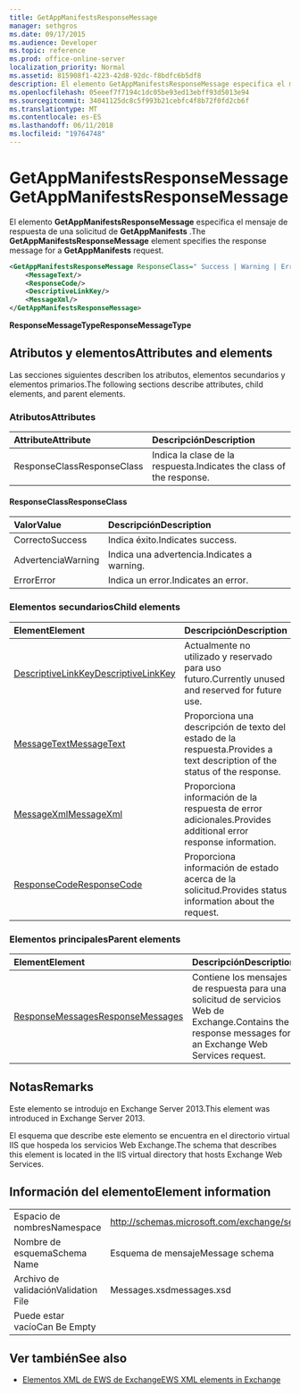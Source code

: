 ```yaml
---
title: GetAppManifestsResponseMessage
manager: sethgros
ms.date: 09/17/2015
ms.audience: Developer
ms.topic: reference
ms.prod: office-online-server
localization_priority: Normal
ms.assetid: 815908f1-4223-42d8-92dc-f8bdfc6b5df8
description: El elemento GetAppManifestsResponseMessage especifica el mensaje de respuesta de una solicitud de GetAppManifests.
ms.openlocfilehash: 05eeef7f7194c1dc05be93ed13ebff93d5013e94
ms.sourcegitcommit: 34041125dc8c5f993b21cebfc4f8b72f0fd2cb6f
ms.translationtype: MT
ms.contentlocale: es-ES
ms.lasthandoff: 06/11/2018
ms.locfileid: "19764748"
---
```

# <a name="getappmanifestsresponsemessage"></a><span data-ttu-id="85f9c-103">GetAppManifestsResponseMessage</span><span class="sxs-lookup"><span data-stu-id="85f9c-103">GetAppManifestsResponseMessage</span></span>

<span data-ttu-id="85f9c-104">El elemento **GetAppManifestsResponseMessage** especifica el mensaje de respuesta de una solicitud de **GetAppManifests** .</span><span class="sxs-lookup"><span data-stu-id="85f9c-104">The **GetAppManifestsResponseMessage** element specifies the response message for a **GetAppManifests** request.</span></span> 
  
```XML
<GetAppManifestsResponseMessage ResponseClass=" Success | Warning | Error ">
    <MessageText/>
    <ResponseCode/>
    <DescriptiveLinkKey/>
    <MessageXml/>
</GetAppManifestsResponseMessage>
```

 <span data-ttu-id="85f9c-105">**ResponseMessageType**</span><span class="sxs-lookup"><span data-stu-id="85f9c-105">**ResponseMessageType**</span></span>
## <a name="attributes-and-elements"></a><span data-ttu-id="85f9c-106">Atributos y elementos</span><span class="sxs-lookup"><span data-stu-id="85f9c-106">Attributes and elements</span></span>

<span data-ttu-id="85f9c-107">Las secciones siguientes describen los atributos, elementos secundarios y elementos primarios.</span><span class="sxs-lookup"><span data-stu-id="85f9c-107">The following sections describe attributes, child elements, and parent elements.</span></span>
  
### <a name="attributes"></a><span data-ttu-id="85f9c-108">Atributos</span><span class="sxs-lookup"><span data-stu-id="85f9c-108">Attributes</span></span>

|<span data-ttu-id="85f9c-109">**Attribute**</span><span class="sxs-lookup"><span data-stu-id="85f9c-109">**Attribute**</span></span>|<span data-ttu-id="85f9c-110">**Descripción**</span><span class="sxs-lookup"><span data-stu-id="85f9c-110">**Description**</span></span>|
|:-----|:-----|
|<span data-ttu-id="85f9c-111">ResponseClass</span><span class="sxs-lookup"><span data-stu-id="85f9c-111">ResponseClass</span></span>  <br/> |<span data-ttu-id="85f9c-112">Indica la clase de la respuesta.</span><span class="sxs-lookup"><span data-stu-id="85f9c-112">Indicates the class of the response.</span></span>  <br/> |
   
#### <a name="responseclass"></a><span data-ttu-id="85f9c-113">ResponseClass</span><span class="sxs-lookup"><span data-stu-id="85f9c-113">ResponseClass</span></span>

|<span data-ttu-id="85f9c-114">**Valor**</span><span class="sxs-lookup"><span data-stu-id="85f9c-114">**Value**</span></span>|<span data-ttu-id="85f9c-115">**Descripción**</span><span class="sxs-lookup"><span data-stu-id="85f9c-115">**Description**</span></span>|
|:-----|:-----|
|<span data-ttu-id="85f9c-116">Correcto</span><span class="sxs-lookup"><span data-stu-id="85f9c-116">Success</span></span>  <br/> |<span data-ttu-id="85f9c-117">Indica éxito.</span><span class="sxs-lookup"><span data-stu-id="85f9c-117">Indicates success.</span></span>  <br/> |
|<span data-ttu-id="85f9c-118">Advertencia</span><span class="sxs-lookup"><span data-stu-id="85f9c-118">Warning</span></span>  <br/> |<span data-ttu-id="85f9c-119">Indica una advertencia.</span><span class="sxs-lookup"><span data-stu-id="85f9c-119">Indicates a warning.</span></span>  <br/> |
|<span data-ttu-id="85f9c-120">Error</span><span class="sxs-lookup"><span data-stu-id="85f9c-120">Error</span></span>  <br/> |<span data-ttu-id="85f9c-121">Indica un error.</span><span class="sxs-lookup"><span data-stu-id="85f9c-121">Indicates an error.</span></span>  <br/> |
   
### <a name="child-elements"></a><span data-ttu-id="85f9c-122">Elementos secundarios</span><span class="sxs-lookup"><span data-stu-id="85f9c-122">Child elements</span></span>

|<span data-ttu-id="85f9c-123">**Element**</span><span class="sxs-lookup"><span data-stu-id="85f9c-123">**Element**</span></span>|<span data-ttu-id="85f9c-124">**Descripción**</span><span class="sxs-lookup"><span data-stu-id="85f9c-124">**Description**</span></span>|
|:-----|:-----|
|[<span data-ttu-id="85f9c-125">DescriptiveLinkKey</span><span class="sxs-lookup"><span data-stu-id="85f9c-125">DescriptiveLinkKey</span></span>](descriptivelinkkey.md) <br/> |<span data-ttu-id="85f9c-126">Actualmente no utilizado y reservado para uso futuro.</span><span class="sxs-lookup"><span data-stu-id="85f9c-126">Currently unused and reserved for future use.</span></span>  <br/> |
|[<span data-ttu-id="85f9c-127">MessageText</span><span class="sxs-lookup"><span data-stu-id="85f9c-127">MessageText</span></span>](messagetext.md) <br/> |<span data-ttu-id="85f9c-128">Proporciona una descripción de texto del estado de la respuesta.</span><span class="sxs-lookup"><span data-stu-id="85f9c-128">Provides a text description of the status of the response.</span></span>  <br/> |
|[<span data-ttu-id="85f9c-129">MessageXml</span><span class="sxs-lookup"><span data-stu-id="85f9c-129">MessageXml</span></span>](messagexml.md) <br/> |<span data-ttu-id="85f9c-130">Proporciona información de la respuesta de error adicionales.</span><span class="sxs-lookup"><span data-stu-id="85f9c-130">Provides additional error response information.</span></span>  <br/> |
|[<span data-ttu-id="85f9c-131">ResponseCode</span><span class="sxs-lookup"><span data-stu-id="85f9c-131">ResponseCode</span></span>](responsecode.md) <br/> |<span data-ttu-id="85f9c-132">Proporciona información de estado acerca de la solicitud.</span><span class="sxs-lookup"><span data-stu-id="85f9c-132">Provides status information about the request.</span></span>  <br/> |
   
### <a name="parent-elements"></a><span data-ttu-id="85f9c-133">Elementos principales</span><span class="sxs-lookup"><span data-stu-id="85f9c-133">Parent elements</span></span>

|<span data-ttu-id="85f9c-134">**Element**</span><span class="sxs-lookup"><span data-stu-id="85f9c-134">**Element**</span></span>|<span data-ttu-id="85f9c-135">**Descripción**</span><span class="sxs-lookup"><span data-stu-id="85f9c-135">**Description**</span></span>|
|:-----|:-----|
|[<span data-ttu-id="85f9c-136">ResponseMessages</span><span class="sxs-lookup"><span data-stu-id="85f9c-136">ResponseMessages</span></span>](responsemessages.md) <br/> |<span data-ttu-id="85f9c-137">Contiene los mensajes de respuesta para una solicitud de servicios Web de Exchange.</span><span class="sxs-lookup"><span data-stu-id="85f9c-137">Contains the response messages for an Exchange Web Services request.</span></span>  <br/> |
   
## <a name="remarks"></a><span data-ttu-id="85f9c-138">Notas</span><span class="sxs-lookup"><span data-stu-id="85f9c-138">Remarks</span></span>

<span data-ttu-id="85f9c-139">Este elemento se introdujo en Exchange Server 2013.</span><span class="sxs-lookup"><span data-stu-id="85f9c-139">This element was introduced in Exchange Server 2013.</span></span>
  
<span data-ttu-id="85f9c-140">El esquema que describe este elemento se encuentra en el directorio virtual IIS que hospeda los servicios Web Exchange.</span><span class="sxs-lookup"><span data-stu-id="85f9c-140">The schema that describes this element is located in the IIS virtual directory that hosts Exchange Web Services.</span></span>
  
## <a name="element-information"></a><span data-ttu-id="85f9c-141">Información del elemento</span><span class="sxs-lookup"><span data-stu-id="85f9c-141">Element information</span></span>

|||
|:-----|:-----|
|<span data-ttu-id="85f9c-142">Espacio de nombres</span><span class="sxs-lookup"><span data-stu-id="85f9c-142">Namespace</span></span>  <br/> |http://schemas.microsoft.com/exchange/services/2006/messages  <br/> |
|<span data-ttu-id="85f9c-143">Nombre de esquema</span><span class="sxs-lookup"><span data-stu-id="85f9c-143">Schema Name</span></span>  <br/> |<span data-ttu-id="85f9c-144">Esquema de mensaje</span><span class="sxs-lookup"><span data-stu-id="85f9c-144">Message schema</span></span>  <br/> |
|<span data-ttu-id="85f9c-145">Archivo de validación</span><span class="sxs-lookup"><span data-stu-id="85f9c-145">Validation File</span></span>  <br/> |<span data-ttu-id="85f9c-146">Messages.xsd</span><span class="sxs-lookup"><span data-stu-id="85f9c-146">messages.xsd</span></span>  <br/> |
|<span data-ttu-id="85f9c-147">Puede estar vacío</span><span class="sxs-lookup"><span data-stu-id="85f9c-147">Can Be Empty</span></span>  <br/> ||
   
## <a name="see-also"></a><span data-ttu-id="85f9c-148">Ver también</span><span class="sxs-lookup"><span data-stu-id="85f9c-148">See also</span></span>



- [<span data-ttu-id="85f9c-149">Elementos XML de EWS de Exchange</span><span class="sxs-lookup"><span data-stu-id="85f9c-149">EWS XML elements in Exchange</span></span>](ews-xml-elements-in-exchange.md)

